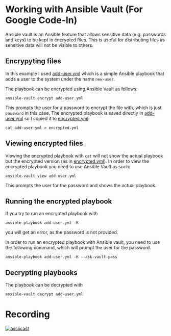 # Working with Ansible Vault (For Google Code-In)

Ansible vault is an Ansible feature that allows sensitive data (e.g. passwords and keys) to be kept in encrypted files. This is useful for distributing files as sensitive data will not be visible to others.

## Encrypyting files
In this example I used [add-user.yml](./add-user.yml) which is a simple Ansible playbook that adds a user to the system under the name `new-user`. 

The playbook can be encrypted using Ansible Vault as follows:

    ansible-vault encrypt add-user.yml

This prompts the user for a password to encrypt the file with, which is just `password` in this case. The encrypted playbook is saved directly in [add-user.yml](./add-user.yml) so I copied it to [encrypted.yml](./encrypted.yml):

    cat add-user.yml > encrypted.yml

## Viewing encrypted files
Viewing the encrypted playbook with `cat` will not show the actual playbook but the encrypted version (as in [encrypted.yml](./encrypted.yml)). In order to view the encrypted playbook you need to use Ansible Vault as such:

    ansible-vault view add-user.yml

This prompts the user for the password and shows the actual playbook.

## Running the encrypted playbook

If you try to run an encrypted playbook with

    ansible-playbook add-user.yml -K

you will get an error, as the password is not provided.

In order to run an encrypted playbook with Ansible vault, you need to use the following command, which will prompt the user for the password.

    ansible-playbook add-user.yml -K --ask-vault-pass

## Decrypting playbooks

The playbook can be decrypted with

    ansible-vault decrypt add-user.yml


# Recording

[![asciicast](https://asciinema.org/a/294559.svg)](https://asciinema.org/a/294559)

